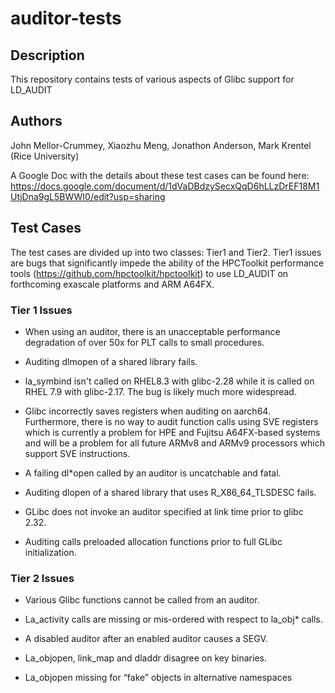 # auditor-tests

## Description 

This repository contains tests of various aspects of Glibc support for LD_AUDIT

## Authors

 John Mellor-Crummey, Xiaozhu Meng, Jonathon Anderson, Mark Krentel
 (Rice University)

 A Google Doc with the details about these test cases can be found here:
 https://docs.google.com/document/d/1dVaDBdzySecxQqD6hLLzDrEF18M1UtjDna9gL5BWWI0/edit?usp=sharing

## Test Cases

The test cases are divided up into two classes: Tier1 and Tier2. Tier1 issues are bugs that
significantly impede the ability of the HPCToolkit performance tools 
(https://github.com/hpctoolkit/hpctoolkit) to use LD_AUDIT on forthcoming exascale platforms 
and ARM A64FX.

### Tier 1 Issues

- When using an auditor, there is an unacceptable performance degradation
  of over 50x for PLT calls to small procedures.

- Auditing dlmopen of a shared library fails.  

- la_symbind isn't called on RHEL8.3 with glibc-2.28 while it is called on 
  RHEL 7.9 with glibc-2.17. The bug is likely much more widespread.

- Glibc incorrectly saves registers when auditing on aarch64. 
  Furthermore, there is no way to audit function calls using SVE registers which is currently a problem for 
  HPE and Fujitsu A64FX-based systems and will be a problem for all future ARMv8 and ARMv9 processors which support SVE instructions.

- A failing dl*open called by an auditor is uncatchable and fatal.

- Auditing dlopen of a shared library that uses R_X86_64_TLSDESC fails.

- GLibc does not invoke an auditor specified at link time prior to
  glibc 2.32.

- Auditing calls preloaded allocation functions prior to full GLibc initialization.

### Tier 2 Issues

- Various Glibc functions cannot be called from an auditor.

- La_activity calls are missing or mis-ordered with respect to la_obj* calls.

- A disabled auditor after an enabled auditor causes a SEGV.

- La_objopen, link_map and dladdr disagree on key binaries.

- La_objopen missing for “fake” objects in alternative namespaces
